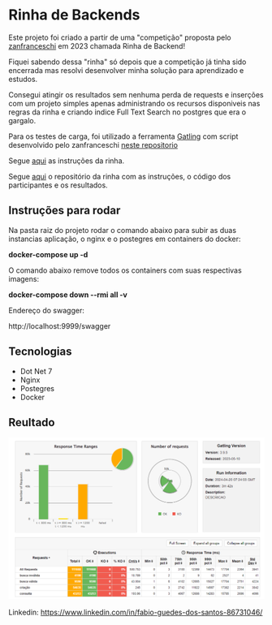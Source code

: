 # Rinha de Backends
Este projeto foi criado a partir de uma "competição" proposta pelo [zanfranceschi](https://github.com/zanfranceschi) em 2023 chamada Rinha de Backend!

Fiquei sabendo dessa "rinha" só depois que a competição já tinha sido encerrada mas resolvi desenvolver minha solução para aprendizado e estudos.

Consegui atingir os resultados sem nenhuma perda de requests e inserções com um projeto simples apenas administrando os recursos disponiveis nas regras da rinha e criando indice Full Text Search no postgres que era o gargalo. 

Para os testes de carga, foi utilizado a ferramenta [Gatling](https://gatling.io/) com script desenvolvido pelo zanfranceschi [neste repositorio](https://github.com/zanfranceschi/rinha-de-backend-2023-q3/tree/main/stress-test)

Segue [aqui](https://github.com/zanfranceschi/rinha-de-backend-2023-q3/blob/main/INSTRUCOES.md) as instruções da rinha.

Segue [aqui](https://github.com/zanfranceschi/rinha-de-backend-2023-q3) o repositório da rinha com as instruções, o código dos participantes e os resultados.

## Instruções para rodar
Na pasta raiz do projeto rodar o comando abaixo para subir as duas instancias aplicação, o nginx e o postegres em containers do docker: 

**docker-compose up -d**

O comando abaixo remove todos os containers com suas respectivas imagens: 

**docker-compose down --rmi all -v**

Endereço do swagger:

http://localhost:9999/swagger

## Tecnologias

* Dot Net 7
* Nginx
* Postegres
* Docker

## Reultado

![This is an alt text.](/resultado.png "This is a sample image.")

Linkedin: https://www.linkedin.com/in/fabio-guedes-dos-santos-86731046/